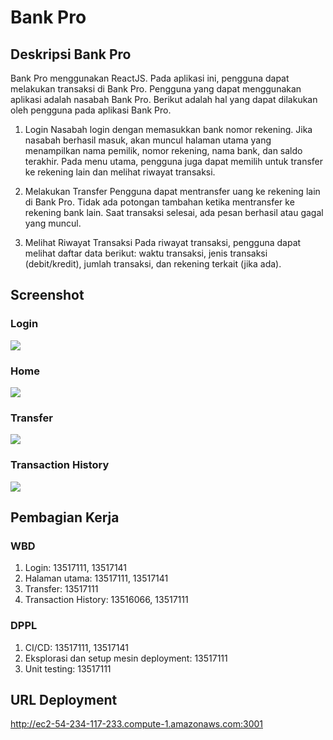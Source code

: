 # Bank Pro

## Deskripsi Bank Pro

Bank Pro menggunakan ReactJS. Pada aplikasi ini, pengguna dapat melakukan transaksi di Bank Pro. Pengguna yang dapat menggunakan aplikasi adalah nasabah Bank Pro. Berikut adalah hal yang dapat dilakukan oleh pengguna pada aplikasi Bank Pro.

1. Login
Nasabah login dengan memasukkan bank nomor rekening. Jika nasabah berhasil masuk, akan muncul halaman utama yang menampilkan nama pemilik, nomor rekening, nama bank, dan saldo terakhir. Pada menu utama, pengguna juga dapat memilih untuk transfer ke rekening lain dan melihat riwayat transaksi.

2. Melakukan Transfer
Pengguna dapat mentransfer uang ke rekening lain di Bank Pro. Tidak ada potongan tambahan ketika mentransfer ke rekening bank lain. Saat transaksi selesai, ada pesan berhasil atau gagal yang muncul.

3. Melihat Riwayat Transaksi
Pada riwayat transaksi, pengguna dapat melihat daftar data berikut: waktu transaksi, jenis transaksi (debit/kredit), jumlah transaksi, dan rekening terkait (jika ada).

## Screenshot

### Login

![](screenshot/Login.jpg)

### Home

![](screenshot/Home.jpg)

### Transfer

![](screenshot/Transfer.jpg)

### Transaction History

![](screenshot/Transfer_History.jpg)

## Pembagian Kerja

### WBD

1. Login: 13517111, 13517141
2. Halaman utama: 13517111, 13517141
3. Transfer: 13517111
4. Transaction History: 13516066, 13517111

### DPPL

1. CI/CD: 13517111, 13517141
2. Eksplorasi dan setup mesin deployment: 13517111
3. Unit testing: 13517111

## URL Deployment

http://ec2-54-234-117-233.compute-1.amazonaws.com:3001